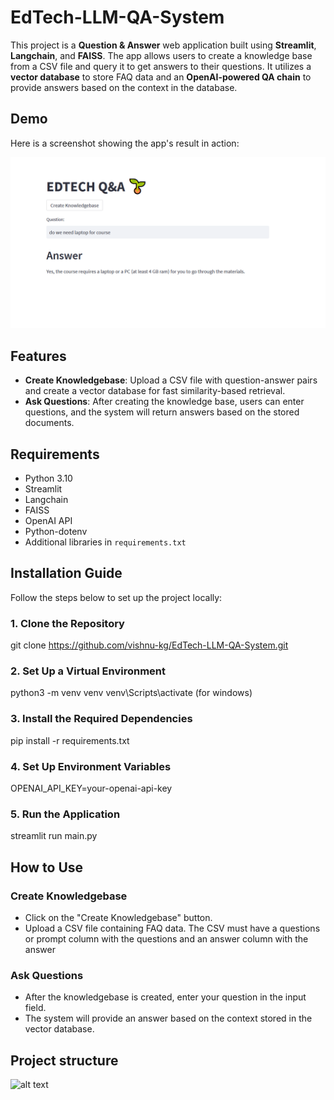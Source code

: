 # EdTech-LLM-QA-System


This project is a **Question & Answer** web application built using **Streamlit**, **Langchain**, and **FAISS**. The app allows users to create a knowledge base from a CSV file and query it to get answers to their questions. It utilizes a **vector database** to store FAQ data and an **OpenAI-powered QA chain** to provide answers based on the context in the database.

## Demo

Here is a screenshot showing the app's result in action:

![alt text](image.png)

## Features

- **Create Knowledgebase**: Upload a CSV file with question-answer pairs and create a vector database for fast similarity-based retrieval.
- **Ask Questions**: After creating the knowledge base, users can enter questions, and the system will return answers based on the stored documents.

## Requirements

- Python 3.10
- Streamlit
- Langchain
- FAISS
- OpenAI API
- Python-dotenv
- Additional libraries in `requirements.txt`

## Installation Guide

Follow the steps below to set up the project locally:

### 1. Clone the Repository


git clone https://github.com/vishnu-kg/EdTech-LLM-QA-System.git


### 2.  Set Up a Virtual Environment

 python3 -m venv venv
 venv\Scripts\activate (for windows)

### 3. Install the Required Dependencies

pip install -r requirements.txt

### 4. Set Up Environment Variables

OPENAI_API_KEY=your-openai-api-key

### 5.  Run the Application

streamlit run main.py


##   How to Use
### Create Knowledgebase

   - Click on the "Create Knowledgebase" button.
   - Upload a CSV file containing FAQ data. The CSV must have a questions or prompt column with the questions and an answer column with the answer

### Ask Questions
 - After the knowledgebase is created, enter your question in the input field.
 - The system will provide an answer based on the context stored in the vector database.

## Project structure

![alt text](image-1.png)





